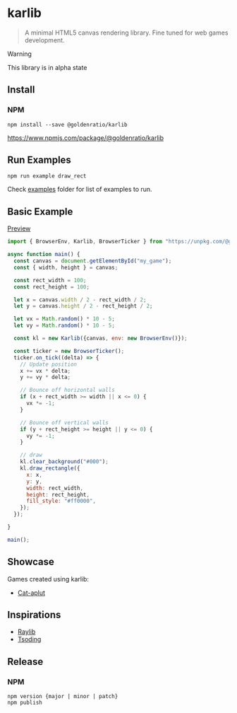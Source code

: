 # karlib

> A minimal HTML5 canvas rendering library. Fine tuned for web games development.


> [!WARNING]
> This library is in alpha state

## Install

### NPM

```console
npm install --save @goldenratio/karlib
```

https://www.npmjs.com/package/@goldenratio/karlib

## Run Examples

```console
npm run example draw_rect
```
Check [examples](./examples) folder for list of examples to run.

## Basic Example

[Preview](https://codepen.io/kuuuurija/pen/myeZLyK)

```js
import { BrowserEnv, Karlib, BrowserTicker } from "https://unpkg.com/@goldenratio/karlib@latest/target/karlib.js";

async function main() {
  const canvas = document.getElementById("my_game");
  const { width, height } = canvas;

  const rect_width = 100;
  const rect_height = 100;

  let x = canvas.width / 2 - rect_width / 2;
  let y = canvas.height / 2 - rect_height / 2;

  let vx = Math.random() * 10 - 5;
  let vy = Math.random() * 10 - 5;

  const kl = new Karlib({canvas, env: new BrowserEnv()});

  const ticker = new BrowserTicker();
  ticker.on_tick((delta) => {
    // Update position
    x += vx * delta;
    y += vy * delta;

    // Bounce off horizontal walls
    if (x + rect_width >= width || x <= 0) {
      vx *= -1;
    }

    // Bounce off vertical walls
    if (y + rect_height >= height || y <= 0) {
      vy *= -1;
    }

    // draw
    kl.clear_background("#000");
    kl.draw_rectangle({
      x: x,
      y: y,
      width: rect_width,
      height: rect_height,
      fill_style: "#ff0000",
    });
  });

}

main();
```

## Showcase

Games created using karlib:

- [Cat-aplut](https://labrat.mobi/games/catapult/)

## Inspirations

- [Raylib](https://www.raylib.com/)
- [Tsoding](https://www.youtube.com/watch?v=maSIQg8IFRI)

## Release

### NPM
```
npm version {major | minor | patch}
npm publish
```

